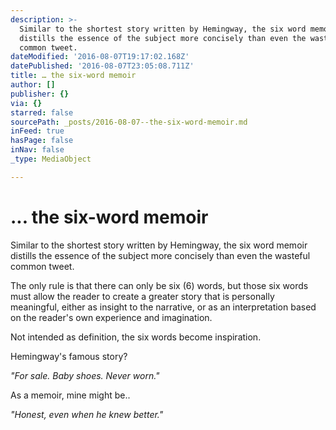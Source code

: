 ```yaml
---
description: >-
  Similar to the shortest story written by Hemingway, the six word memoir
  distills the essence of the subject more concisely than even the wasteful
  common tweet.
dateModified: '2016-08-07T19:17:02.168Z'
datePublished: '2016-08-07T23:05:08.711Z'
title: … the six-word memoir
author: []
publisher: {}
via: {}
starred: false
sourcePath: _posts/2016-08-07--the-six-word-memoir.md
inFeed: true
hasPage: false
inNav: false
_type: MediaObject

---
```

# ... the six-word memoir

Similar to the shortest story written by Hemingway, the six word memoir distills the essence of the subject more concisely than even the wasteful common tweet.

The only rule is that there can only be six (6) words, but those six words must allow the reader to create a greater story that is personally meaningful, either as insight to the narrative, or as an interpretation based on the reader's own experience and imagination.

Not intended as definition, the six words become inspiration.

Hemingway's famous story?

_"For sale. Baby shoes. Never worn."_

As a memoir, mine might be..

_"Honest, even when he knew better."_